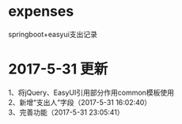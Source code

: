 # expenses
springboot+easyui支出记录

# 2017-5-31 更新
1、将jQuery、EasyUI引用部分作用common模板使用\
2、新增“支出人”字段（2017-5-31 16:02:40）\
3、完善功能（2017-5-31 23:05:41）
